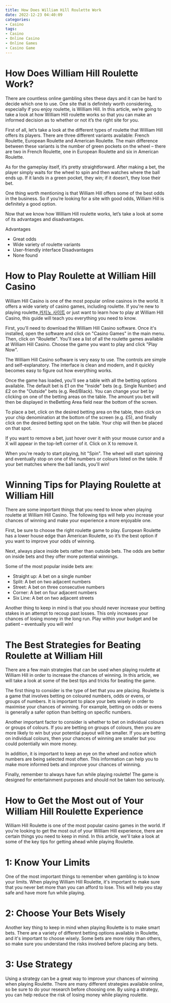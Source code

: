 ```yaml
---
title: How Does William Hill Roulette Work 
date: 2022-12-23 04:40:09
categories:
- Casino
tags:
- Casino
- Online Casino
- Online Games
- Casino Game
---
```



#  How Does William Hill Roulette Work? 

There are countless online gambling sites these days and it can be hard to decide which one to use. One site that is definitely worth considering, especially if you enjoy roulette, is William Hill. In this article, we’re going to take a look at how William Hill roulette works so that you can make an informed decision as to whether or not it’s the right site for you.

First of all, let’s take a look at the different types of roulette that William Hill offers its players. There are three different variants available: French Roulette, European Roulette and American Roulette. The main difference between these variants is the number of green pockets on the wheel – there are two in French Roulette, one in European Roulette and six in American Roulette.

As for the gameplay itself, it’s pretty straightforward. After making a bet, the player simply waits for the wheel to spin and then watches where the ball ends up. If it lands in a green pocket, they win; if it doesn’t, they lose their bet.

One thing worth mentioning is that William Hill offers some of the best odds in the business. So if you’re looking for a site with good odds, William Hill is definitely a good option.

Now that we know how William Hill roulette works, let’s take a look at some of its advantages and disadvantages.

Advantages 
- Great odds 
- Wide variety of roulette variants 
- User-friendly interface 
Disadvantages 
- None found

#  How to Play Roulette at William Hill Casino 

William Hill Casino is one of the most popular online casinos in the world. It offers a wide variety of casino games, including roulette. If you're new to playing roulette,[카지노 사이트](https://choegocasino.com/) or just want to learn how to play at William Hill Casino, this guide will teach you everything you need to know.

First, you'll need to download the William Hill Casino software. Once it's installed, open the software and click on "Casino Games" in the main menu. Then, click on "Roulette". You'll see a list of all the roulette games available at William Hill Casino. Choose the game you want to play and click "Play Now".

The William Hill Casino software is very easy to use. The controls are simple and self-explanatory. The interface is clean and modern, and it quickly becomes easy to figure out how everything works.

Once the game has loaded, you'll see a table with all the betting options available. The default bet is £1 on the "Inside" bets (e.g. Single Number) and £2 on the "Outside" bets (e.g. Red/Black). You can change your bet by clicking on one of the betting areas on the table. The amount you bet will then be displayed in theBetting Area field near the bottom of the screen.

To place a bet, click on the desired betting area on the table, then click on your chip denomination at the bottom of the screen (e.g. £5), and finally click on the desired betting spot on the table. Your chip will then be placed on that spot.

If you want to remove a bet, just hover over it with your mouse cursor and a X will appear in the top-left corner of it. Click on X to remove it.

When you're ready to start playing, hit "Spin". The wheel will start spinning and eventually stop on one of the numbers or colours listed on the table. If your bet matches where the ball lands, you'll win!

#  Winning Tips for Playing Roulette at William Hill 

There are some important things that you need to know when playing roulette at William Hill Casino. The following tips will help you increase your chances of winning and make your experience a more enjoyable one.

First, be sure to choose the right roulette game to play. European Roulette has a lower house edge than American Roulette, so it’s the best option if you want to improve your odds of winning.

Next, always place inside bets rather than outside bets. The odds are better on inside bets and they offer more potential winnings.

Some of the most popular inside bets are:
- Straight up: A bet on a single number
- Split: A bet on two adjacent numbers
- Street: A bet on three consecutive numbers
- Corner: A bet on four adjacent numbers
- Six Line: A bet on two adjacent streets

Another thing to keep in mind is that you should never increase your betting stakes in an attempt to recoup past losses. This only increases your chances of losing money in the long run. Play within your budget and be patient – eventually you will win!

#  The Best Strategies for Beating Roulette at William Hill 

There are a few main strategies that can be used when playing roulette at William Hill in order to increase the chances of winning. In this article, we will take a look at some of the best tips and tricks for beating the game.

The first thing to consider is the type of bet that you are placing. Roulette is a game that involves betting on coloured numbers, odds or evens, or groups of numbers. It is important to place your bets wisely in order to maximise your chances of winning. For example, betting on odds or evens is generally a safer option than betting on specific numbers.

Another important factor to consider is whether to bet on individual colours or groups of colours. If you are betting on groups of colours, then you are more likely to win but your potential payout will be smaller. If you are betting on individual colours, then your chances of winning are smaller but you could potentially win more money.

In addition, it is important to keep an eye on the wheel and notice which numbers are being selected most often. This information can help you to make more informed bets and improve your chances of winning.

Finally, remember to always have fun while playing roulette! The game is designed for entertainment purposes and should not be taken too seriously.

#  How to Get the Most out of Your William Hill Roulette Experience

William Hill Roulette is one of the most popular casino games in the world. If you're looking to get the most out of your William Hill experience, there are certain things you need to keep in mind. In this article, we'll take a look at some of the key tips for getting ahead while playing Roulette.

# 1: Know Your Limits

One of the most important things to remember when gambling is to know your limits. When playing William Hill Roulette, it's important to make sure that you never bet more than you can afford to lose. This will help you stay safe and have more fun while playing.

# 2: Choose Your Bets Wisely

Another key thing to keep in mind when playing Roulette is to make smart bets. There are a variety of different betting options available in Roulette, and it's important to choose wisely. Some bets are more risky than others, so make sure you understand the risks involved before placing any bets.

# 3: Use Strategy

Using a strategy can be a great way to improve your chances of winning when playing Roulette. There are many different strategies available online, so be sure to do your research before choosing one. By using a strategy, you can help reduce the risk of losing money while playing roulette.